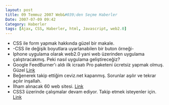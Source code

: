 ```yaml
---
layout: post
title: 09 Temmuz 2007 Web&#039;den Seçme Haberler
Date: 2007-07-09 09:42
Category: Haberler
tags: [Ajax, CSS, Haberler, html, Javascript, web2.0]
---
```


-   CSS ile form yapmak hakkında güzel bir makale.
-   -CSS ile değişik boyutlara uyarlanabilen bir buton örneği-
-   Iphone uygulama olarak web2.0 yani web üzerinden uygulama
    çalıştıracakmış. Peki nasıl uygulama geliştireceğiz?
-   Google FeedBurner'ı aldı ilk icraatı Pro paketeni ücretsiz yapmak
    olmuş. Güzel [Link][3]
-   Beğenerek takip ettiğim ceviz.net kapanmış. Sorunlar aşılır ve
    tekrar açılır inşallah.
-   İlham alınacak 60 web sitesi. [Link][5]
-   CSS3 üzerinde çalışmalar devam ediyor. Takip etmek isteyenler için.
    [Link][6]


  [3]: http://googlesystem.blogspot.com/2007/07/google-makes-feedburner-pro-free.html
    "Link"
  [5]: http://www.smashingmagazine.com/2007/07/04/inspiration-package-usable-elegant-inspiring-design-showcase/
    "Link"
  [6]: http://www.w3.org/blog/CSS/2007/07/02/behind_the_scenes "Link"
